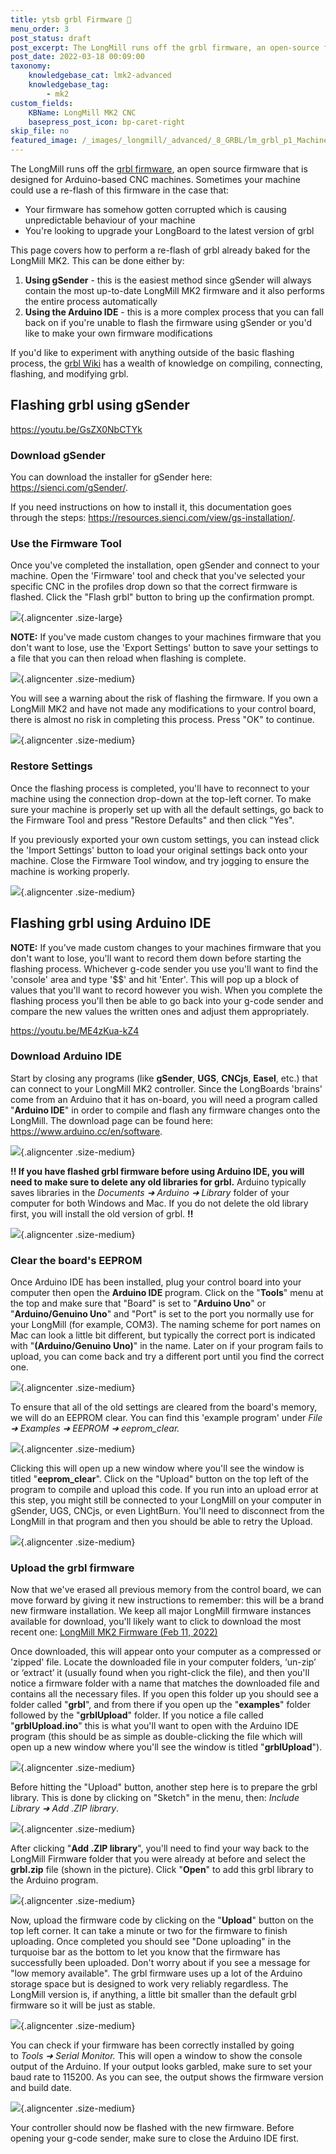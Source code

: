 ```yaml
---
title: ytsb grbl Firmware 🤖
menu_order: 3
post_status: draft
post_excerpt: The LongMill runs off the grbl firmware, an open-source firmware that is designed for Arduino-based CNC machines. You can reflash by using gSender or UGS.
post_date: 2022-03-18 00:09:00
taxonomy:
    knowledgebase_cat: lmk2-advanced
    knowledgebase_tag:
        - mk2
custom_fields:
    KBName: LongMill MK2 CNC
    basepress_post_icon: bp-caret-right
skip_file: no
featured_image: /_images/_longmill/_advanced/_8_GRBL/lm_grbl_p1_MachinePreset.png
---
```


The LongMill runs off the <a href="https://github.com/gnea/grbl/releases" target="_blank" rel="noopener noreferrer">grbl firmware</a>, an open source firmware that is designed for Arduino-based CNC machines. Sometimes your machine could use a re-flash of this firmware in the case that:

- Your firmware has somehow gotten corrupted which is causing unpredictable behaviour of your machine
- You're looking to upgrade your LongBoard to the latest version of grbl

This page covers how to perform a re-flash of grbl already baked for the LongMill MK2. This can be done either by:

1. **Using gSender** - this is the easiest method since gSender will always contain the most up-to-date LongMill MK2 firmware and it also performs the entire process automatically
1. **Using the Arduino IDE** - this is a more complex process that you can fall back on if you're unable to flash the firmware using gSender or you'd like to make your own firmware modifications

If you'd like to experiment with anything outside of the basic flashing process, the <a href="https://github.com/gnea/grbl/wiki" target="_blank" rel="noopener noreferrer">grbl Wiki</a> has a wealth of knowledge on compiling, connecting, flashing, and modifying grbl.

## Flashing grbl using gSender

https://youtu.be/GsZX0NbCTYk

### Download gSender

You can download the installer for gSender here: <a href="https://sienci.com/gSender/" target="_blank" rel="noopener">https://sienci.com/gSender/</a>.

If you need instructions on how to install it, this documentation goes through the steps: <a href="https://resources.sienci.com/view/gs-installation/" target="_blank" rel="noopener">https://resources.sienci.com/view/gs-installation/</a>.

### Use the Firmware Tool

Once you've completed the installation, open gSender and connect to your machine. Open the 'Firmware' tool and check that you've selected your specific CNC in the profiles drop down so that the correct firmware is flashed. Click the "Flash grbl" button to bring up the confirmation prompt.

![](/_images/_lmmk2/_advanced/lmk2_grblfirmware_gSender-Machine-profiles.jpg){.aligncenter .size-large}

**NOTE:** If you've made custom changes to your machines firmware that you don't want to lose, use the 'Export Settings' button to save your settings to a file that you can then reload when flashing is complete.

![](/_images/_lmmk2/_advanced/lmk2_grblfirmware_gsender-export-prompt.jpg){.aligncenter .size-medium}

You will see a warning about the risk of flashing the firmware. If you own a LongMill MK2 and have not made any modifications to your control board, there is almost no risk in completing this process. Press "OK" to continue.

![](/_images/_lmmk2/_advanced/lmk2_grblfirmware_gSender-flashing-prompt.jpg){.aligncenter .size-medium}

### Restore Settings

Once the flashing process is completed, you'll have to reconnect to your machine using the connection drop-down at the top-left corner. To make sure your machine is properly set up with all the default settings, go back to the Firmware Tool and press "Restore Defaults" and then click "Yes".

If you previously exported your own custom settings, you can instead click the 'Import Settings' button to load your original settings back onto your machine. Close the Firmware Tool window, and try jogging to ensure the machine is working properly.

![](/_images/_lmmk2/_advanced/lmk2_grblfirmware_gsender_restore.jpg){.aligncenter .size-medium}

## Flashing grbl using Arduino IDE

**NOTE:** If you've made custom changes to your machines firmware that you don't want to lose, you'll want to record them down before starting the flashing process. Whichever g-code sender you use you'll want to find the 'console' area and type '$$' and hit 'Enter'. This will pop up a block of values that you'll want to record however you wish. When you complete the flashing process you'll then be able to go back into your g-code sender and compare the new values the written ones and adjust them appropriately.

https://youtu.be/ME4zKua-kZ4

### Download Arduino IDE

Start by closing any programs (like **gSender**, **UGS**, **CNCjs**, **Easel**, etc.) that can connect to your LongMill MK2 controller. Since the LongBoards 'brains' come from an Arduino that it has on-board, you will need a program called "**Arduino IDE**" in order to compile and flash any firmware changes onto the LongMill. The download page can be found here: <a href="https://www.arduino.cc/en/software" target="_blank" rel="noopener noreferrer">https://www.arduino.cc/en/software</a>.

![](/_images/_longmill/_advanced/_8_GRBL/lm_grbl_p4_arduinoIDE.png){.aligncenter .size-medium}

**!! If you have flashed grbl firmware before using Arduino IDE, you will need to make sure to delete any old libraries for grbl.** Arduino typically saves libraries in the *Documents ➜ Arduino ➜ Library* folder of your computer for both Windows and Mac. If you do not delete the old library first, you will install the old version of grbl. **!!**

![](/_images/_longmill/_advanced/_8_GRBL/lm_grbl_p5_arduinoLib.png){.aligncenter .size-medium}

### Clear the board's EEPROM

Once Arduino IDE has been installed, plug your control board into your computer then open the **Arduino IDE** program. Click on the "**Tools**" menu at the top and make sure that "Board" is set to "**Arduino Uno**" or "**Arduino/Genuino Uno**" and "Port" is set to the port you normally use for your LongMill (for example, COM3). The naming scheme for port names on Mac can look a little bit different, but typically the correct port is indicated with "**(Arduino/Genuino Uno)**" in the name. Later on if your program fails to upload, you can come back and try a different port until you find the correct one.

![](/_images/_longmill/_advanced/_8_GRBL/lm_grbl_p6_arduinoSetPort.png){.aligncenter .size-medium}

To ensure that all of the old settings are cleared from the board's memory, we will do an EEPROM clear. You can find this 'example program' under *File ➜ Examples ➜ EEPROM ➜ eeprom_clear.*

![](/_images/_longmill/_advanced/_8_GRBL/lm_grbl_p7_EEPROMClear.png){.aligncenter .size-medium}

Clicking this will open up a new window where you'll see the window is titled "**eeprom_clear**". Click on the "Upload" button on the top left of the program to compile and upload this code. If you run into an upload error at this step, you might still be connected to your LongMill on your computer in gSender, UGS, CNCjs, or even LightBurn. You'll need to disconnect from the LongMill in that program and then you should be able to retry the Upload.

![](/_images/_longmill/_advanced/_8_GRBL/lm_grbl_p8_Upload.png){.aligncenter .size-medium}

### Upload the grbl firmware

Now that we've erased all previous memory from the control board, we can move forward by giving it new instructions to remember: this will be a brand new firmware installation. We keep all major LongMill firmware instances available for download, you'll likely want to click to download the most recent one: <a href="https://resources.sienci.com/wp-content/uploads/2022/03/grbl-LongMill-MK2-Firmware-Feb-11-2022.zip">LongMill MK2 Firmware (Feb 11, 2022)</a>

Once downloaded, this will appear onto your computer as a compressed or 'zipped' file. Locate the downloaded file in your computer folders, ‘un-zip’ or ‘extract’ it (usually found when you right-click the file), and then you'll notice a firmware folder with a name that matches the downloaded file and contains all the necessary files. If you open this folder up you should see a folder called "**grbl**", and from there if you open up the "**examples**" folder followed by the "**grblUpload**" folder. If you notice a file called "**grblUpload.ino**" this is what you'll want to open with the Arduino IDE program (this should be as simple as double-clicking the file which will open up a new window where you'll see the window is titled "**grblUpload**").

![](/_images/_longmill/_advanced/_8_GRBL/lm_grbl_p9_grblUpload.png){.aligncenter .size-medium}

Before hitting the "Upload" button, another step here is to prepare the grbl library. This is done by clicking on "Sketch" in the menu, then: *Include Library ➜ Add .ZIP library*.

![](/_images/_longmill/_advanced/_8_GRBL/lm_grbl_p10_AddZipLib.png){.aligncenter .size-medium}

After clicking "**Add .ZIP library**", you'll need to find your way back to the LongMill Firmware folder that you were already at before and select the **grbl.zip** file (shown in the picture). Click "**Open**" to add this grbl library to the Arduino program.

![](/_images/_longmill/_advanced/_8_GRBL/lm_grbl_p11_grblZip.png){.aligncenter .size-medium}

Now, upload the firmware code by clicking on the "**Upload**" button on the top left corner. It can take a minute or two for the firmware to finish uploading. Once completed you should see "Done uploading" in the turquoise bar as the bottom to let you know that the firmware has successfully been uploaded. Don't worry about if you see a message for "low memory available". The grbl firmware uses up a lot of the Arduino storage space but is designed to work very reliably regardless. The LongMill version is, if anything, a little bit smaller than the default grbl firmware so it will be just as stable.

![](/_images/_longmill/_advanced/_8_GRBL/lm_grbl_p12_grblDone.png){.aligncenter .size-medium}

You can check if your firmware has been correctly installed by going to *Tools ➜ Serial Monitor.* This will open a window to show the console output of the Arduino. If your output looks garbled, make sure to set your baud rate to 115200. As you can see, the output shows the firmware version and build date.

![](/_images/_longmill/_advanced/_8_GRBL/lm_grbl_p13_arduinoConfirm.png){.aligncenter .size-medium}

Your controller should now be flashed with the new firmware. Before opening your g-code sender, make sure to close the Arduino IDE first.
